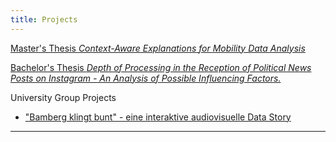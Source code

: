 ```yaml
---
title: Projects 
---
```


[Master's Thesis *Context-Aware Explanations for Mobility Data Analysis*](./_posts/2025-04-07-ma-post.md)

[Bachelor's Thesis *Depth of Processing in the Reception of Political News Posts on Instagram - An Analysis of Possible Influencing Factors.*](./_posts/2025-04-07-ba-post.md)

University Group Projects

- ["Bamberg klingt bunt" - eine interaktive audiovisuelle Data Story ](./newCluster)


---

